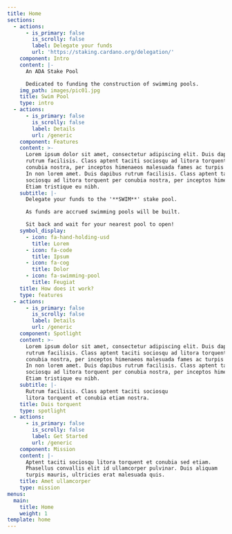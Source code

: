 ```yaml
---
title: Home
sections:
  - actions:
      - is_primary: false
        is_scrolly: false
        label: Delegate your funds
        url: 'https://staking.cardano.org/delegation/'
    component: Intro
    content: |-
      An ADA Stake Pool

      Dedicated to funding the construction of swimming pools.
    img_path: images/pic01.jpg
    title: Swim Pool
    type: intro
  - actions:
      - is_primary: false
        is_scrolly: false
        label: Details
        url: /generic
    component: Features
    content: >-
      Lorem ipsum dolor sit amet, consectetur adipiscing elit. Duis dapibus
      rutrum facilisis. Class aptent taciti sociosqu ad litora torquent per
      conubia nostra, per inceptos himenaeos malesuada fames ac turpis egestas.
      In non lorem amet. Duis dapibus rutrum facilisis. Class aptent taciti
      sociosqu ad litora torquent per conubia nostra, per inceptos himenaeos.
      Etiam tristique eu nibh.
    subtitle: |-
      Delegate your funds to the '**SWIM**' stake pool. 

      As funds are accrued swimming pools will be built.

      Sit back and wait for your nearest pool to open!
    symbol_display:
      - icon: fa-hand-holding-usd
        title: Lorem
      - icon: fa-code
        title: Ipsum
      - icon: fa-cog
        title: Dolor
      - icon: fa-swimming-pool
        title: Feugiat
    title: How does it work?
    type: features
  - actions:
      - is_primary: false
        is_scrolly: false
        label: Details
        url: /generic
    component: Spotlight
    content: >-
      Lorem ipsum dolor sit amet, consectetur adipiscing elit. Duis dapibus
      rutrum facilisis. Class aptent taciti sociosqu ad litora torquent per
      conubia nostra, per inceptos himenaeos malesuada fames ac turpis egestas.
      In non lorem amet. Duis dapibus rutrum facilisis. Class aptent taciti
      sociosqu ad litora torquent per conubia nostra, per inceptos himenaeos.
      Etiam tristique eu nibh.
    subtitle: |-
      Rutrum facilisis. Class aptent taciti sociosqu  
      litora torquent et conubia etiam nostra.
    title: Duis torquent
    type: spotlight
  - actions:
      - is_primary: false
        is_scrolly: false
        label: Get Started
        url: /generic
    component: Mission
    content: |-
      Aptent taciti sociosqu litora torquent et conubia sed etiam.  
      Phasellus convallis elit id ullamcorper pulvinar. Duis aliquam  
      turpis mauris, ultricies erat malesuada quis.
    title: Amet ullamcorper
    type: mission
menus:
  main:
    title: Home
    weight: 1
template: home
---
```


